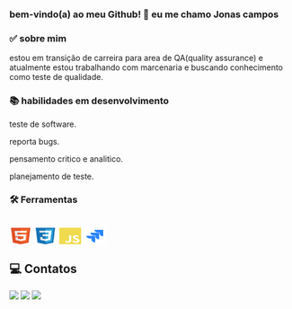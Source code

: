 ### bem-vindo(a) ao meu Github! 💙 eu me chamo Jonas campos


 ### ✅ sobre mim
 estou em transição de carreira para area de QA(quality assurance) e atualmente estou trabalhando com marcenaria
 e buscando conhecimento como teste de qualidade.

### 📚 habilidades em desenvolvimento
teste de software.

reporta bugs.

pensamento critico e analitico.

planejamento de teste.

### 🛠️ Ferramentas

<div style="display: inline_block"><br>
  <img align="center" alt="jonas-HTML" height="30" width="40" src="https://raw.githubusercontent.com/devicons/devicon/master/icons/html5/html5-original.svg">
  <img align="center" alt="jonas-CSS" height="30" width="40" src="https://raw.githubusercontent.com/devicons/devicon/master/icons/css3/css3-original.svg">
  <img align="center" alt="jonas-Js" height="30" width="40" src="https://raw.githubusercontent.com/devicons/devicon/master/icons/javascript/javascript-plain.svg">
 <img align="center" alt="jonas-jira" height="30" width="40" src="https://raw.githubusercontent.com/devicons/devicon/master/icons/jira/jira-plain.svg">
</div>

## 💻 Contatos

<div> 
  <a href="https://www.instagram.com/jonas_camposs0/" target="_blank"><img src="https://img.shields.io/badge/-Instagram-%23E4405F?style=for-the-badge&logo=instagram&logoColor=white" target="_blank"></a>
  <a href = "https://mail.google.com/mail/u/0/#inbox?compose=new"><img src="https://img.shields.io/badge/-Gmail-%23333?style=for-the-badge&logo=gmail&logoColor=white" target="_blank"></a>
  <a href="https://www.linkedin.com/in/jonas-campos-5a6a91243/" target="_blank"><img src="https://img.shields.io/badge/-LinkedIn-%230077B5?style=for-the-badge&logo=linkedin&logoColor=white" target="_blank"></a> 
 
 
</div>

